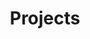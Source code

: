 ---
title: Projects
summary: Personal projects from the last couple years which cover a variety of technologies
comingSoon: true
lists:
- /projects:
    title: Project pages
childrenListTitle: Posts about %s
---